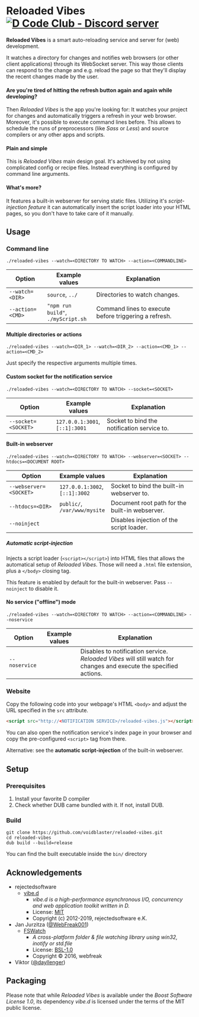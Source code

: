 # Reloaded Vibes [![D Code Club - Discord server](https://discordapp.com/api/guilds/242094594181955585/widget.png?style=shield)](https://discord.gg/BmXVTNu)

**Reloaded Vibes** is a smart auto-reloading service and server for (web) development.

It watches a directory for changes and notifies web browsers (or other client applications) through its WebSocket server.
This way those clients can respond to the change and e.g. reload the page so that they'll display the recent changes made by the user.


#### Are you're tired of hitting the refresh button again and again while developing?
Then *Reloaded Vibes* is the app you're looking for:
It watches your project for changes and automatically triggers a refresh in your web browser.
Moreover, it's possible to execute command lines before.
This allows to schedule the runs of preprocessors (like *Sass* or *Less*) and source compilers or any other apps and scripts.


#### Plain and simple

This is *Reloaded Vibes* main design goal.
It's achieved by not using complicated config or recipe files. Instead everything is configured by command line arguments.


#### What's more?

It features a built-in webserver for serving static files.
Utilizing it's *script-injection feature* it can automatically insert the script loader into your HTML pages,
so you don't have to take care of it manually.


## Usage


### Command line

```
./reloaded-vibes --watch=<DIRECTORY TO WATCH> --action=<COMMANDLINE>
```

| Option | Example values | Explanation |
| ------ | -------------- | ----------- |
| `--watch=<DIR>` | `source`, `../` | Directories to watch changes. |
| `--action=<CMD>` | `"npm run build"`,<br/>`./myScript.sh`| Command lines to execute before triggering a refresh. |


#### Multiple directories or actions

```
./reloaded-vibes --watch=<DIR_1> --watch=<DIR_2> --action=<CMD_1> --action=<CMD_2>
```

Just specify the respective arguments multiple times.


#### Custom socket for the notification service

```
./reloaded-vibes --watch=<DIRECTORY TO WATCH> --socket=<SOCKET>
```

| Option | Example values | Explanation |
| ------ | -------------- | ----------- |
| `--socket=<SOCKET>` | `127.0.0.1:3001`,<br/>`[::1]:3001` | Socket to bind the notification service to. |


#### Built-in webserver

```
./reloaded-vibes --watch=<DIRECTORY TO WATCH> --webserver=<SOCKET> --htdocs=<DOCUMENT ROOT>
```

| Option | Example values | Explanation |
| ------ | -------------- | ----------- |
| `--webserver=<SOCKET>` | `127.0.0.1:3002`,<br/>`[::1]:3002` | Socket to bind the built-in webserver to. |
| `--htdocs=<DIR>` | `public/`,<br/>`/var/www/mysite` | Document root path for the built-in webserver. |
| `--noinject` | | Disables injection of the script loader. |


##### Automatic script-injection

Injects a script loader (`<script></script>`) into HTML files that allows the automatical setup of *Reloaded Vibes*.
Those will need a `.html` file extension, plus a `</body>` closing tag.

This feature is enabled by default for the built-in webserver. Pass `--noinject` to disable it.


#### No service ("offline") mode

```
./reloaded-vibes --watch=<DIRECTORY TO WATCH> --action=<COMMANDLINE> --noservice
```

| Option | Example values | Explanation |
| ------ | -------------- | ----------- |
| `--noservice` | | Disables to notification service. *Reloaded Vibes* will still watch for changes and execute the specified actions. |


### Website

Copy the following code into your webpage's HTML `<body>` and adjust the URL specified in the `src` attribute.

```html
<script src="http://<NOTIFICATION SERVICE>/reloaded-vibes.js"></script>
```

You can also open the notification service's index page in your browser
and copy the pre-configured `<script>` tag from there.

Alternative: see the **automatic script-injection** of the built-in webserver.


## Setup

### Prerequisites

1. Install your favorite D compiler
1. Check whether DUB came bundled with it. If not, install DUB.


### Build

```
git clone https://github.com/voidblaster/reloaded-vibes.git
cd reloaded-vibes
dub build --build=release
```

You can find the built executable inside the `bin/` directory


## Acknowledgements

- rejectedsoftware
    - [vibe.d](http://vibe-d.dub.pm/)
        - *vibe.d is a high-performance asynchronous I/O, concurrency and web application toolkit written in D.*
        - License: [MIT](https://github.com/vibe-d/vibe.d/blob/v0.8.6-alpha.1/LICENSE.txt)
        - Copyright (c) 2012-2019, rejectedsoftware e.K.
- Jan Jurzitza ([@WebFreak001](https://github.com/WebFreak001))
    - [FSWatch](https://github.com/WebFreak001/FSWatch)
        - *A cross-platform folder & file watching library using win32, inotify or std.file*
        - License: [BSL-1.0](LICENSE_1_0.txt)
        - Copyright © 2016, webfreak
- Viktor ([@dayllenger](https://github.com/dayllenger))


## Packaging

Please note that while *Reloaded Vibes* is available under the *Boost Software License 1.0*,
its dependency *vibe.d* is licensed under the terms of the MIT public license.
